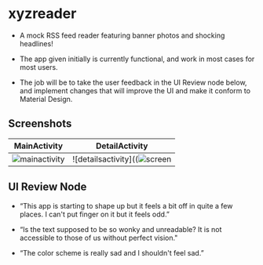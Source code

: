 # xyzreader

* A mock RSS feed reader featuring banner photos and shocking headlines!

* The app given initially is currently functional, and work in most cases for most users.

* The job will be to take the user feedback in the UI Review node below, and implement changes that will improve the UI and make it conform to Material Design.


## Screenshots

| MainActivity  | DetailActivity |
| ------------- | ------------- |
| ![mainactivity](![screen](../master/screen/Screenshot_20170418-170719.png))  | ![detailsactivity]((![screen](../master/screen/Screenshot_20170418-170729.png)  |

## UI Review Node

* “This app is starting to shape up but it feels a bit off in quite a few places. I can't put finger on it but it feels odd.”

* “Is the text supposed to be so wonky and unreadable? It is not accessible to those of us without perfect vision."

* “The color scheme is really sad and I shouldn't feel sad.”

